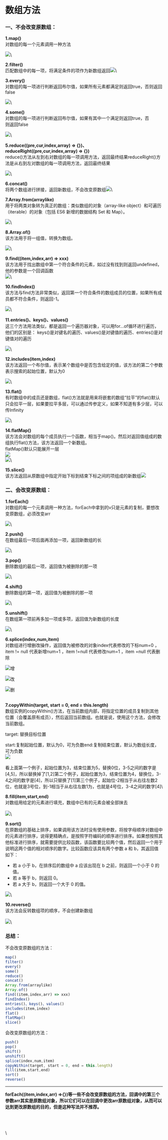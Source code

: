 # 数组方法

### 一、不会改变原数组：

**1.map()**\
对数组的每一个元素调用一种方法

![](https://firebasestorage.googleapis.com/v0/b/gitbook-x-prod.appspot.com/o/spaces%2F-MLRa6RNxBKuShxAEyKi%2Fuploads%2F5xPk48d0rAxZdYodWb4Y%2Ffile.jpeg?alt=media)\


**2.filter()**\
匹配数组中的每一项，将满足条件的项作为新数组返回![](https://firebasestorage.googleapis.com/v0/b/gitbook-x-prod.appspot.com/o/spaces%2F-MLRa6RNxBKuShxAEyKi%2Fuploads%2Fs8ryL7SlDuJ1enHxiZae%2Ffile.jpeg?alt=media)\


**3.every()**\
对数组的每一项进行判断返回布尔值，如果所有元素都满足则返回true，否则返回false

![](https://firebasestorage.googleapis.com/v0/b/gitbook-x-prod.appspot.com/o/spaces%2F-MLRa6RNxBKuShxAEyKi%2Fuploads%2FLrZrvEUnpegZZUfYQfqc%2Ffile.jpeg?alt=media)\


**4.some()**\
对数组的每一项进行判断返回布尔值，如果有其中一个满足则返回true，否\
则返回false

![](https://firebasestorage.googleapis.com/v0/b/gitbook-x-prod.appspot.com/o/spaces%2F-MLRa6RNxBKuShxAEyKi%2Fuploads%2FD9LqtSIOZa40CYehuwfg%2Ffile.jpeg?alt=media)\


**5.reduce((pre,cur,index,array) => {})、**\
**reduceRight((pre,cur,index,array) => {})**\
reduce()方法从左到右对数组的每一项调用方法，返回最终结果reduceRight()方法是从右到左对数组的每一项调用方法，返回最终结果

![](https://firebasestorage.googleapis.com/v0/b/gitbook-x-prod.appspot.com/o/spaces%2F-MLRa6RNxBKuShxAEyKi%2Fuploads%2Fa3rZVeKs7gGozR5XXBJf%2Ffile.jpeg?alt=media)\


**6.concat()**\
将两个数组进行拼接，返回新数组，不会改变原数组![](https://firebasestorage.googleapis.com/v0/b/gitbook-x-prod.appspot.com/o/spaces%2F-MLRa6RNxBKuShxAEyKi%2Fuploads%2FLjRm60uronDUdWPKC3cf%2Ffile.jpeg?alt=media)\


**7.Array.from(arraylike)**\
用于将两类对象转为真正的数组：类似数组的对象（array-like object）和可遍历（iterable）的对象（包括 ES6 新增的数据结构 Set 和 Map）。

![](https://firebasestorage.googleapis.com/v0/b/gitbook-x-prod.appspot.com/o/spaces%2F-MLRa6RNxBKuShxAEyKi%2Fuploads%2FQ8QuwK9CqvtWB3If6JwJ%2Ffile.jpeg?alt=media)\


**8.Array.of()**\
该方法用于将一组值，转换为数组。

![](https://firebasestorage.googleapis.com/v0/b/gitbook-x-prod.appspot.com/o/spaces%2F-MLRa6RNxBKuShxAEyKi%2Fuploads%2F1DQDcnDDr6ixXWfg4gIN%2Ffile.jpeg?alt=media)\


**9.find((item,index,arr) => xxx)**\
该方法用于找出数组中第一个符合条件的元素，如过没有找到则返回undefined，他的参数是一个回调函数\
![](https://firebasestorage.googleapis.com/v0/b/gitbook-x-prod.appspot.com/o/spaces%2F-MLRa6RNxBKuShxAEyKi%2Fuploads%2F8uKJbKM5ZCogOeigZlos%2Ffile.jpeg?alt=media)\


**10.findIndex()**\
该方法与find方法非常类似，返回第一个符合条件的数组成员的位置，如果所有成员都不符合条件，则返回-1。

![](https://firebasestorage.googleapis.com/v0/b/gitbook-x-prod.appspot.com/o/spaces%2F-MLRa6RNxBKuShxAEyKi%2Fuploads%2FX4venZ1yK3NLXTdUVLSs%2Ffile.jpeg?alt=media)\


**11.entries()、keys()、values()**\
这三个方法用法类似，都是返回一个遍历器对象，可以用for...of循环进行遍历，他们的区别是： keys()是对键名的遍历、values()是对键值的遍历、entries()是对键值对的遍历

![](https://firebasestorage.googleapis.com/v0/b/gitbook-x-prod.appspot.com/o/spaces%2F-MLRa6RNxBKuShxAEyKi%2Fuploads%2FBkUbBB0YSWc5W0aBBjZt%2Ffile.jpeg?alt=media)\


**12.includes(item,index)**\
该方法返回一个布尔值，表示某个数组中是否包含给定的值，该方法的第二个参数表示搜索的起始位置，默认为0

![](https://firebasestorage.googleapis.com/v0/b/gitbook-x-prod.appspot.com/o/spaces%2F-MLRa6RNxBKuShxAEyKi%2Fuploads%2FZ3JvHGxrKa0yWZYlWpoH%2Ffile.jpeg?alt=media)\


**13.flat()**\
有时数组中的成员还是数组，flat()方法就是用来将嵌套的数组“拉平”的flat()默认只会拉平一层，如果要拉平多层，可以通过传参定义，如果不知道有多少层，可以传Infinity

![](https://firebasestorage.googleapis.com/v0/b/gitbook-x-prod.appspot.com/o/spaces%2F-MLRa6RNxBKuShxAEyKi%2Fuploads%2FmgQ4zFir4jFkvIsUrY3F%2Ffile.jpeg?alt=media)\


**14.flatMap()**\
该方法会对数组的每个成员执行一个函数，相当于map()。然后对返回值组成的数组执行flat()方法，该方法返回一个新数组。\
flatMap()默认只能展开一层\
![](https://firebasestorage.googleapis.com/v0/b/gitbook-x-prod.appspot.com/o/spaces%2F-MLRa6RNxBKuShxAEyKi%2Fuploads%2FCEkp2mrvgs6WTTCRU0cA%2Ffile.jpeg?alt=media)\
![](https://firebasestorage.googleapis.com/v0/b/gitbook-x-prod.appspot.com/o/spaces%2F-MLRa6RNxBKuShxAEyKi%2Fuploads%2F2Gs7qcs3qr09UHlpsR5n%2Ffile.jpeg?alt=media)\


**15.slice()**\
该方法返回从原数组中指定开始下标到结束下标之间的项组成的新数组![](https://firebasestorage.googleapis.com/v0/b/gitbook-x-prod.appspot.com/o/spaces%2F-MLRa6RNxBKuShxAEyKi%2Fuploads%2F2RGLdVXOApFbyQAxFy72%2Ffile.jpeg?alt=media)

###

### 二、会改变原数组：

**1.forEach()**\
对数组的每一个元素调用一种方法，forEach中拿到的v只是元素的复制，要想改变原数组，必须改变arr

![](https://firebasestorage.googleapis.com/v0/b/gitbook-x-prod.appspot.com/o/spaces%2F-MLRa6RNxBKuShxAEyKi%2Fuploads%2F9qfY5YaTMHFpqYTFrGKF%2Ffile.jpeg?alt=media)\


**2.push()**\
在数组最后一项后面再添加一项，返回新数组的长

![](https://firebasestorage.googleapis.com/v0/b/gitbook-x-prod.appspot.com/o/spaces%2F-MLRa6RNxBKuShxAEyKi%2Fuploads%2F6qDJqcQsHgSA9xmMX8UB%2Ffile.jpeg?alt=media)\


**3.pop()**\
删除数组的最后一项，返回值为被删除的那一项

![](https://firebasestorage.googleapis.com/v0/b/gitbook-x-prod.appspot.com/o/spaces%2F-MLRa6RNxBKuShxAEyKi%2Fuploads%2FmNArdcv6yqf2ToYMJeph%2Ffile.jpeg?alt=media)\


**4.shift()**\
删除数组的第一项，返回值为被删除的那一项

![](https://firebasestorage.googleapis.com/v0/b/gitbook-x-prod.appspot.com/o/spaces%2F-MLRa6RNxBKuShxAEyKi%2Fuploads%2Fjb3Qv96gNYYdDBlwzGUP%2Ffile.jpeg?alt=media)\


**5.unshift()**\
在数组第一项前再多加一项或多项，返回值为新数组的长度

![](https://firebasestorage.googleapis.com/v0/b/gitbook-x-prod.appspot.com/o/spaces%2F-MLRa6RNxBKuShxAEyKi%2Fuploads%2FCspzsH9KwlFA0LrjU6YN%2Ffile.jpeg?alt=media)\


**6.splice(index,num,item)**\
对数组进行增删改操作，返回值为被修改的对象index代表修改的下标num=0 ，item != null 代表新增num=1 ，item !=null 代表修改num=1 ，item =null 代表删除

![](https://firebasestorage.googleapis.com/v0/b/gitbook-x-prod.appspot.com/o/spaces%2F-MLRa6RNxBKuShxAEyKi%2Fuploads%2FDGr17ikqhHReSAAv0ob1%2Ffile.jpeg?alt=media)增

![](https://firebasestorage.googleapis.com/v0/b/gitbook-x-prod.appspot.com/o/spaces%2F-MLRa6RNxBKuShxAEyKi%2Fuploads%2FXYXecRW4DuvThZ8SSzUQ%2Ffile.jpeg?alt=media)改

![](https://firebasestorage.googleapis.com/v0/b/gitbook-x-prod.appspot.com/o/spaces%2F-MLRa6RNxBKuShxAEyKi%2Fuploads%2F7bASNv23GfmBuTVBg1ME%2Ffile.jpeg?alt=media)删

\
**7.copyWithin(target, start = 0, end = this.length)**\
数组实例的copyWithin()方法，在当前数组内部，将指定位置的成员复制到其他位置（会覆盖原有成员），然后返回当前数组。也就是说，使用这个方法，会修改当前数组。

target: 替换目标位置

start:复制起始位置，默认为0，可为负数end:复制结束位置，默认为数组长度，可为负数\
![](https://firebasestorage.googleapis.com/v0/b/gitbook-x-prod.appspot.com/o/spaces%2F-MLRa6RNxBKuShxAEyKi%2Fuploads%2FJINOQMrylSa7YdCX3Fjm%2Ffile.jpeg?alt=media)\
\
看上面第一个例子，起始位置为3，结束位置为5，替换0位，3-5之间的数字是\[4,5]，所以替换掉了\[1,2]第二个例子，起始位置为3，结束位置为4，替换位，3-4之间的数字是\[4]，所以只替换了\[1]第三个例子，起始位-2相当于从右往左数2位，也就是3号位，到-1相当于从右往左数1为，也就是4号位，3-4之间的数字\[4]\


**8.fill(item,start,end)**\
对数组用给定的元素进行填充，数组中已有的元素会被全部抹去\
\
![](https://firebasestorage.googleapis.com/v0/b/gitbook-x-prod.appspot.com/o/spaces%2F-MLRa6RNxBKuShxAEyKi%2Fuploads%2F3oRPALQA8H9QxLmwdu7S%2Ffile.jpeg?alt=media)\


**9.sort()**\
在原数组的基础上排序，如果调用该方法时没有使用参数，将按字母顺序对数组中的元素进行排序，说得更精确点，是按照字符编码的顺序进行排序。如果想按照其他标准进行排序，就需要提供比较函数，该函数要比较两个值，然后返回一个用于说明这两个值的相对顺序的数字。比较函数应该具有两个参数 a 和 b，其返回值如下：

* 若 a 小于 b，在排序后的数组中 a 应该出现在 b 之前，则返回一个小于 0 的值。
* 若 a 等于 b，则返回 0。
* 若 a 大于 b，则返回一个大于 0 的值。

![](https://firebasestorage.googleapis.com/v0/b/gitbook-x-prod.appspot.com/o/spaces%2F-MLRa6RNxBKuShxAEyKi%2Fuploads%2FAT3KOSBabculQ0bMVSFn%2Ffile.jpeg?alt=media)\


**10.reverse()**\
该方法会反转数组项的顺序，不会创建新数组\
\
![](https://firebasestorage.googleapis.com/v0/b/gitbook-x-prod.appspot.com/o/spaces%2F-MLRa6RNxBKuShxAEyKi%2Fuploads%2Fz4GirwIb9qH6nWLLSjWv%2Ffile.jpeg?alt=media)\


### 总结：

不会改变原数组的方法：&#x20;

```javascript
map()
filter()
every()
some()
reduce()
concat()
Array.from(arraylike)
Array.of()
find((item,index,arr) => xxx)
findIndex()
entries()、keys()、values()
includes(item,index)
flat()
flatMap()
slice()
```

会改变原数组的方法：

```javascript
push()
pop()
shift()
unshift()
splice(index,num,item)
copyWithin(target, start = 0, end = this.length)
fill(item,start,end)
sort()
reverse()
```

****

**forEach((item,index,arr) =>{})等一些不会改变原数组的方法，回调中的第三个参数arr其实是原数组对象，所以它们可以在回调中更改arr原数组对象，从而可以达到更改原数组的目的，但是这种写法并不推荐。**

\
\
\
\
